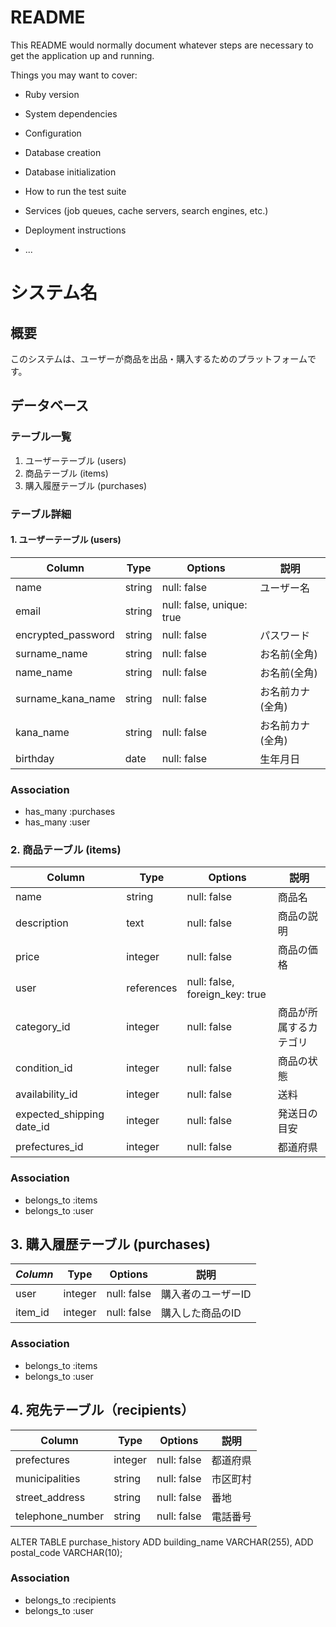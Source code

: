 # README

This README would normally document whatever steps are necessary to get the
application up and running.

Things you may want to cover:

* Ruby version

* System dependencies

* Configuration

* Database creation

* Database initialization

* How to run the test suite

* Services (job queues, cache servers, search engines, etc.)

* Deployment instructions

* ...
# システム名

## 概要
このシステムは、ユーザーが商品を出品・購入するためのプラットフォームです。

## データベース

### テーブル一覧

1. ユーザーテーブル (users)
2. 商品テーブル (items)
3. 購入履歴テーブル (purchases)

### テーブル詳細

#### 1. ユーザーテーブル (users)

| Column      | Type   | Options     | 説明                 |
|------------|-----------|----------|---------------------|
|name| string   | null: false | ユーザー名              |
|email| string   | null: false, unique: true | 
|encrypted_password| string   | null: false | パスワード   |
|surname_name| string | null: false  | お名前(全角)         |
|name_name| string  |null: false  | お名前(全角)         |
|surname_kana_name|  string | null: false  |  お名前カナ(全角)     |
|kana_name|  string | null: false  |  お名前カナ(全角)     |
|birthday| date     | null: false | 生年月日             |

### Association
- has_many :purchases
- has_many :user

### 2. 商品テーブル (items)

| Column      | Type   | Options     | 説明                |
|---------------|-----------|----------|--------------------|
|name| string   | null: false | 商品名              |
|description| text | null: false | 商品の説明           |
|price| integer   | null: false | 商品の価格           |
|user| references   | null: false, foreign_key: true | 
|category_id| integer   | null: false | 商品が所属するカテゴリ |
|condition_id| integer    | null: false | 商品の状態     |
|availability_id| integer   | null: false | 送料          |
|expected_shipping date_id| integer  | null: false | 発送日の目安         |
|prefectures_id| integer |null: false | 都道府県 |

### Association
- belongs_to :items
- belongs_to :user


## 3. 購入履歴テーブル (purchases)

|_Column_| Type   | Options     | 説明                  |
|----------------|-----------|----------|----------------------|
|user| integer   | null: false | 購入者のユーザーID      |
|item_id| integer   | null: false | 購入した商品のID        |


### Association
- belongs_to :items
- belongs_to :user

## 4. 宛先テーブル（recipients）

| Column      | Type   | Options     | 説明                  |
|----------------|-----------|----------|----------------------|
|prefectures| integer |null: false | 都道府県 |
|municipalities| string |null: false | 市区町村 |
|street_address| string | null: false | 番地 |
|telephone_number| string | null: false | 電話番号 |

ALTER TABLE purchase_history
ADD building_name VARCHAR(255),
ADD postal_code VARCHAR(10);



### Association
- belongs_to :recipients
- belongs_to :user